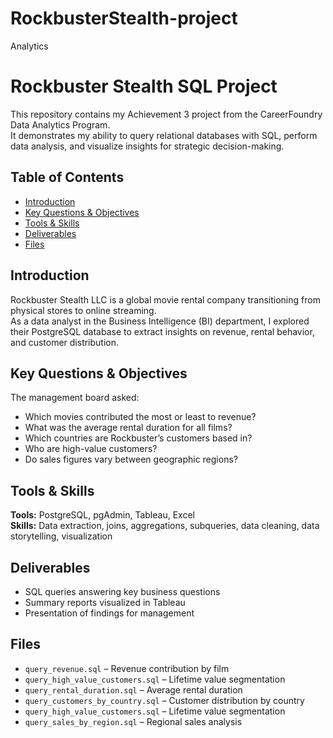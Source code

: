 # RockbusterStealth-project
Analytics 

# Rockbuster Stealth SQL Project

This repository contains my Achievement 3 project from the CareerFoundry Data Analytics Program.  
It demonstrates my ability to query relational databases with SQL, perform data analysis, and visualize insights for strategic decision-making.

## Table of Contents
- [Introduction](#introduction)
- [Key Questions & Objectives](#key-questions--objectives)
- [Tools & Skills](#tools--skills)
- [Deliverables](#deliverables)
- [Files](#files)

## Introduction
Rockbuster Stealth LLC is a global movie rental company transitioning from physical stores to online streaming.  
As a data analyst in the Business Intelligence (BI) department, I explored their PostgreSQL database to extract insights on revenue, rental behavior, and customer distribution.

## Key Questions & Objectives
The management board asked:
- Which movies contributed the most or least to revenue?
- What was the average rental duration for all films?
- Which countries are Rockbuster’s customers based in?
- Who are high-value customers?
- Do sales figures vary between geographic regions?

## Tools & Skills
**Tools:** PostgreSQL, pgAdmin, Tableau, Excel  
**Skills:** Data extraction, joins, aggregations, subqueries, data cleaning, data storytelling, visualization

## Deliverables
- SQL queries answering key business questions  
- Summary reports visualized in Tableau  
- Presentation of findings for management

## Files

- `query_revenue.sql` – Revenue contribution by film
- `query_high_value_customers.sql` – Lifetime value segmentation  
- `query_rental_duration.sql` – Average rental duration  
- `query_customers_by_country.sql` – Customer distribution by country  
- `query_high_value_customers.sql` – Lifetime value segmentation  
- `query_sales_by_region.sql` – Regional sales analysis
